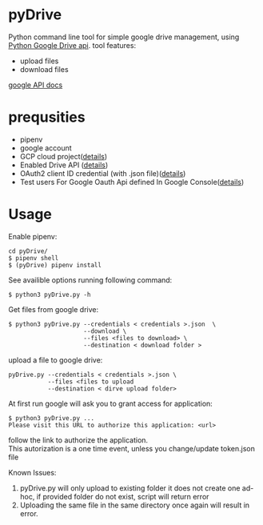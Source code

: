 # pyDrive
Python command line tool for simple google drive management, using [Python Google Drive api](https://github.com/googleworkspace/python-samples). 
tool features:
- upload files
- download files

[google API docs](https://developers.google.com/drive/api/v3/about-sdk)

# prequsities
* pipenv
* google account
* GCP cloud project([details](https://cloud.google.com))
* Enabled Drive API ([details](https://developers.google.com/workspace/guides/create-project))
* OAuth2 client ID credential (with .json file)([details](https://developers.google.com/workspace/guides/create-credentials))
* Test users For Google Oauth Api defined In Google Console([details](https://support.google.com/cloud/answer/10311615?hl=en#publishing-status&zippy=%2Cexternal%2Ctesting))

# Usage

Enable pipenv:  
```
cd pyDrive/
$ pipenv shell
$ (pyDrive) pipenv install 
```

See availible options running following command:
```
$ python3 pyDrive.py -h
```

Get files from google drive:  
```
$ python3 pyDrive.py --credentials < credentials >.json  \ 
                     --download \
                     --files <files to download> \
                     --destination < download folder >
```

upload a file to google drive:  
```
pyDrive.py --credentials < credentials >.json \
           --files <files to upload
           --destination < dirve upload folder>
```

At first run google will ask you to grant access for application:
```
$ python3 pyDrive.py ...
Please visit this URL to authorize this application: <url>

```
follow the link to authorize the application.  
This autorization is a one time event, unless you change/update token.json file


Known Issues:
1. pyDrive.py will only upload to existing folder it does not create one ad-hoc, if provided folder do not exist, script will return error
2. Uploading the same file in the same directory once again will result in error.
